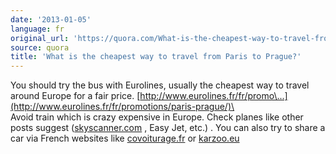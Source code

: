 ```yaml
---
date: '2013-01-05'
language: fr
original_url: 'https://quora.com/What-is-the-cheapest-way-to-travel-from-Paris-to-Prague/answer/Clément-Renaud'
source: quora
title: 'What is the cheapest way to travel from Paris to Prague?'
---
```


You should try the bus with Eurolines, usually the cheapest way to
travel around Europe for a fair price.
[http://www.eurolines.fr/fr/promo\...](http://www.eurolines.fr/fr/promotions/paris-prague/)\
\
Avoid train which is crazy expensive in Europe. Check planes like other
posts suggest ([skyscanner.com](http://skyscanner.com) , Easy Jet, etc.)
. You can also try to share a car via French websites like
[covoiturage.fr](http://covoiturage.fr) or [karzoo.eu](http://karzoo.eu)
